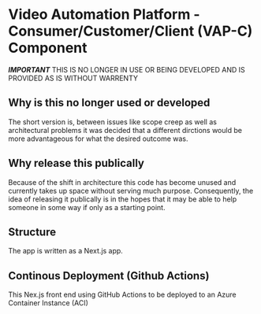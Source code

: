 # Video Automation Platform - Consumer/Customer/Client (VAP-C) Component

***IMPORTANT*** THIS IS NO LONGER IN USE OR BEING DEVELOPED AND IS PROVIDED AS IS WITHOUT WARRENTY

## Why is this no longer used or developed
The short version is, between issues like scope creep as well as architectural problems it was decided that a different dirctions would be more advantageous for what the desired outcome was.

## Why release this publically
Because of the shift in architecture this code has become unused and currently takes up space without serving much purpose. Consequently, the idea of releasing it publically is in the hopes that it may be able to help someone in some way if only as a starting point.

## Structure
The app is written as a  Next.js app.

## Continous Deployment (Github Actions)
This Nex.js front end using GitHub Actions to be deployed to an Azure Container Instance (ACI)